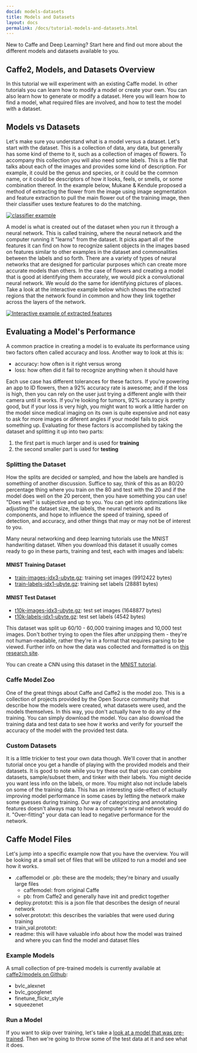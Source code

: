```yaml
---
docid: models-datasets
title: Models and Datasets
layout: docs
permalink: /docs/tutorial-models-and-datasets.html
---
```


New to Caffe and Deep Learning? Start here and find out more about the different models and datasets available to you.

## Caffe2, Models, and Datasets Overview

In this tutorial we will experiment with an existing Caffe model. In other tutorials you can learn how to modify a model or create your own. You can also learn how to generate or modify a dataset. Here you will learn how to find a model, what required files are involved, and how to test the model with a dataset.

## Models vs Datasets

Let's make sure you understand what is a model versus a dataset. Let's start with the dataset. This is a collection of data, any data, but generally has some kind of theme to it, such as a collection of images of flowers. To accompany this collection you will also need some labels. This is a file that talks about each of the images and provides some kind of description. For example, it could be the genus and species, or it could be the common name, or it could be descriptors of how it looks, feels, or smells, or some combination thereof. In the example below, Mukane & Kendule proposed a method of extracting the flower from the image using image segmentation and feature extraction to pull the main flower out of the training image, then their classifier uses texture features to do the matching.

[![classifier example](../static/images/Flower-id.png)](http://www.iosrjournals.org/iosr-jece/papers/Vol7-Issue3/N0738085.pdf?id=6854)

A model is what is created out of the dataset when you run it through a neural network. This is called training, where the neural network and the computer running it "learns" from the dataset. It picks apart all of the features it can find on how to recognize salient objects in the images based on features similar to other examples in the dataset and commonalities between the labels and so forth. There are a variety of types of neural networks that are designed for particular purposes which can create more accurate models than others. In the case of flowers and creating a model that is good at identifying them accurately, we would pick a convolutional neural network. We would do the same for identifying pictures of places. Take a look at the interactive example below which shows the extracted regions that the network found in common and how they link together across the layers of the network.

[![Interactive example of extracted features](../static/images/Places-cnn-visual-example.png)](http://people.csail.mit.edu/torralba/research/drawCNN/drawNet.html)

## Evaluating a Model's Performance

A common practice in creating a model is to evaluate its performance using two factors often called accuracy and loss. Another way to look at this is:

- accuracy: how often is it right versus wrong
- loss: how often did it fail to recognize anything when it should have

Each use case has different tolerances for these factors. If you're powering an app to ID flowers, then a 92% accuracy rate is awesome; and if the loss is high, then you can rely on the user just trying a different angle with their camera until it works. If you're looking for tumors, 92% accuracy is pretty good, but if your loss is very high, you might want to work a little harder on the model since medical imaging on its own is quite expensive and not easy to ask for more images or diferent angles if your model fails to pick something up. Evaluating for these factors is accomplished by taking the dataset and splitting it up into two parts:

1. the first part is much larger and is used for **training**
2. the second smaller part is used for **testing**

### Splitting the Dataset

How the splits are decided or sampled, and how the labels are handled is something of another discussion. Suffice to say, think of this as an 80/20 percentage thing where you train on the 80 and test with the 20 and if the model does well on the 20 percent, then you have something you can use! "Does well" is subjective and up to you. You can get into optimizations like adjusting the dataset size, the labels, the neural network and its components, and hope to influence the speed of training, speed of detection, and accuracy, and other things that may or may not be of interest to you.

Many neural networking and deep learning tutorials use the MNIST handwriting dataset. When you download this dataset it usually comes ready to go in these parts, training and test, each with images and labels:

#### MNIST Training Dataset

* [train-images-idx3-ubyte.gz](https://github.com/caffe2/models/blob/master/mnist/train-images-idx3-ubyte.gz):  training set images (9912422 bytes)
* [train-labels-idx1-ubyte.gz](https://github.com/caffe2/models/blob/master/mnist/train-labels-idx1-ubyte.gz):  training set labels (28881 bytes)

#### MNIST Test Dataset

* [t10k-images-idx3-ubyte.gz](https://github.com/caffe2/models/blob/master/mnist/t10k-images-idx3-ubyte.gz):   test set images (1648877 bytes)
* [t10k-labels-idx1-ubyte.gz](https://github.com/caffe2/models/blob/master/mnist/t10k-labels-idx1-ubyte.gz):   test set labels (4542 bytes)

This dataset was split up 60/10 - 60,000 training images and 10,000 test images. Don't bother trying to open the files after unzipping them - they're not human-readable, rather they're in a format that requires parsing to be viewed. Further info on how the data was collected and formatted is on [this research site](http://yann.lecun.com/exdb/mnist/).

You can create a CNN using this dataset in the [MNIST tutorial](tutorial-MNIST.html).

### Caffe Model Zoo

One of the great things about Caffe and Caffe2 is the model zoo. This is a collection of projects provided by the Open Source community that describe how the models were created, what datasets were used, and the models themselves. In this way, you don't actually have to do any of the training. You can simply download the model. You can also download the training data and test data to see how it works and verify for yourself the accuracy of the model with the provided test data.

### Custom Datasets

It is a little trickier to test your own data though. We'll cover that in another tutorial once you get a handle of playing with the provided models and their datasets. It is good to note while you try these out that you can combine datasets, sample/subset them, and tinker with their labels. You might decide you want less info on the labels, or more. You might also not include labels on some of the training data. This has an interesting side-effect of actually improving model performance in some cases by letting the network make some guesses during training. Our way of categorizing and annotating features doesn't always map to how a computer's neural network would do it. "Over-fitting" your data can lead to negative performance for the network.

## Caffe Model Files

Let's jump into a specific example now that you have the overview. You will be looking at a small set of files that will be utilized to run a model and see how it works.

* .caffemodel or .pb: these are the models; they're binary and usually large files
    * caffemodel: from original Caffe
    * pb: from Caffe2 and generally have init and predict together
* deploy.prototxt: this is a json file that describes the design of neural network
* solver.prototxt: this describes the variables that were used during training
* train_val.prototxt:
* readme: this will have valuable info about how the model was trained and where you can find the model and dataset files

### Example Models

A small collection of pre-trained models is currently available at [caffe2/models on Github](https://github.com/caffe2/models):

* bvlc_alexnet
* bvlc_googlenet
* finetune_flickr_style
* squeezenet

### Run a Model

If you want to skip over training, let's take a [look at a model that was pre-trained](tutorial-loading-pre-trained-models.html). Then we're going to throw some of the test data at it and see what it does.
